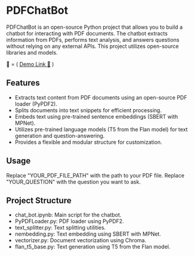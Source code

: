 # PDFChatBot

PDFChatBot is an open-source Python project that allows you to build a chatbot for interacting with PDF documents. The chatbot extracts information from PDFs, performs text analysis, and answers questions without relying on any external APIs. This project utilizes open-source libraries and models.

🤖 = ( <a href="https://colab.research.google.com/drive/1iQ9J8ltU0ndvG8JNqkMsQ9ea2V4mxfku?usp=sharing" target="_blank">Demo Link 🚀</a> )

## Features

- Extracts text content from PDF documents using an open-source PDF loader (PyPDF2).
- Splits documents into text snippets for efficient processing.
- Embeds text using pre-trained sentence embeddings (SBERT with MPNet).
- Utilizes pre-trained language models (T5 from the Flan model) for text generation and question-answering.
- Provides a flexible and modular structure for customization.

## Usage
Replace "YOUR_PDF_FILE_PATH" with the path to your PDF file.
Replace "YOUR_QUESTION" with the question you want to ask.



## Project Structure

- chat_bot.ipynb: Main script for the chatbot.
- PyPDFLoader.py: PDF loader using PyPDF2.
- text_splitter.py: Text splitting utilities.
- nembedding.py: Text embedding using SBERT with MPNet.
- vectorizer.py: Document vectorization using Chroma.
- flan_t5_base.py: Text generation using T5 from the Flan model.
  
